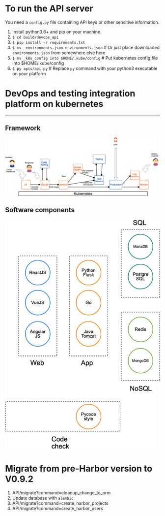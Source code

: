 # To run the API server
You need a `config.py` file containing API keys or other sensitive information.
1. Install python3.6+ and pip on your machine.
2. `$ cd build/devops_api`
3. `$ pip install -r requirements.txt`
4. `$ mv _environments.json environments.json` # Or just place downloaded `environments.json` from somewhere else here
5. `$ mv _k8s_config into $HOME/.kube/config` # Put kubernetes config file into $HOME/.kube/config
5. `$ py apis/api.py` # Replace `py` command with your python3 executable on your platform

# DevOps and testing integration platform on kubernetes

----
## Framework
![framework of the platform](docs/devops-framework.png)

## Software components
![framework of the platform](docs/devops-components.png)

# Migrate from pre-Harbor version to V0.9.2
1. API/migrate?command=cleanup_change_to_orm
2. Update database with `alembic`
3. API/migrate?command=create_harbor_projects
4. API/migrate?command=create_harbor_users
